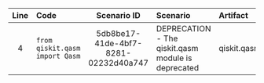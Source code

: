 | Line | Code | Scenario ID | Scenario | Artifact | Refactoring |
| :--: | :--- | :---------: | :------- | :------- | :---------- |
| 4 | `from qiskit.qasm import Qasm` | 5db8be17-41de-4bf7-8281-02232d40a747 | DEPRECATION - The qiskit.qasm module is deprecated | qiskit.qasm | `# Remove or replace: from qiskit.qasm2 import Qasm` |